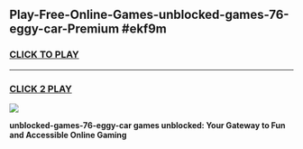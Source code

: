 
## Play-Free-Online-Games-unblocked-games-76-eggy-car-Premium #ekf9m
<h3>
<a href="https://premium.freeplayer.one?title=unblocked-games-76-eggy-car&ref=8M">CLICK TO PLAY</a></h3>
<hr>

<h3>
<a href="https://premium.freeplayer.one?title=unblocked-games-76-eggy-car&ref=8M">CLICK 2 PLAY</a>
  
</h3>

<a href="https://premium.freeplayer.one?title=unblocked-games-76-eggy-car&ref=8M"><img src="https://clearcache.store/games.png"></a>


**unblocked-games-76-eggy-car games unblocked: Your Gateway to Fun and Accessible Online Gaming**
